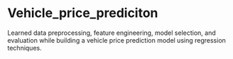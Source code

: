 # Vehicle_price_prediciton
Learned data preprocessing, feature engineering, model selection, and evaluation while building a vehicle price prediction model using regression techniques.
